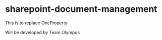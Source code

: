 # sharepoint-document-management

This is to replace OneProperty

Will be developed by Team Olympus 
